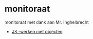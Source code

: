 # monitoraat

monitoraat met dank aan Mr. Inghelbrecht

* [JS -werken met objecten](https://modernways.be/myap/it/school/lesson/Programmeren/Monitoraat%20Graduaat%20Programmeren.html)

